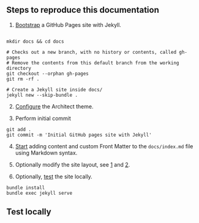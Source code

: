 ## Steps to reproduce this documentation

1. [Bootstrap](https://docs.github.com/en/pages/setting-up-a-github-pages-site-with-jekyll/creating-a-github-pages-site-with-jekyll) a GitHub Pages site with Jekyll.

```shell

mkdir docs && cd docs

# Checks out a new branch, with no history or contents, called gh-pages
# Remove the contents from this default branch from the working directory
git checkout --orphan gh-pages
git rm -rf .

# Create a Jekyll site inside docs/
jekyll new --skip-bundle .
```

2. [Configure](https://github.com/pages-themes/architect) the Architect theme.

3. Perform initial commit

```shell
git add .
git commit -m 'Initial GitHub pages site with Jekyll'
```

4. [Start](https://docs.github.com/en/pages/setting-up-a-github-pages-site-with-jekyll/adding-content-to-your-github-pages-site-using-jekyll) adding content and custom Front Matter to the `docs/index.md` file using Markdown syntax.

5. Optionally modify the site layout, 
see [1](https://github.com/pages-themes/architect#layouts) and [2](https://jekyllrb.com/docs/themes/#overriding-theme-defaults).

6. Optionally, [test](https://docs.github.com/en/pages/setting-up-a-github-pages-site-with-jekyll/testing-your-github-pages-site-locally-with-jekyll) the site locally. 

```shell
bundle install
bundle exec jekyll serve
```

## Test locally



